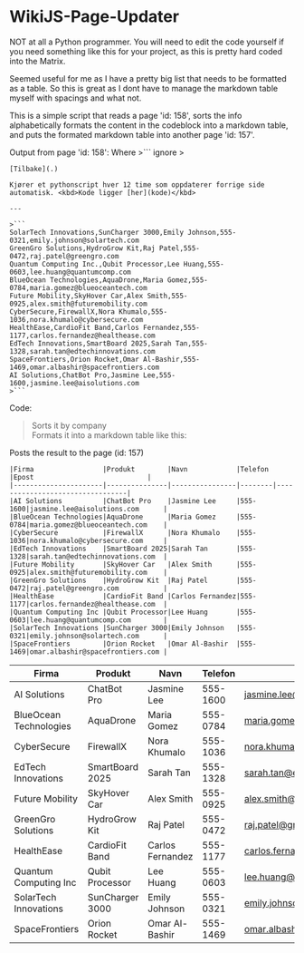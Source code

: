 # WikiJS-Page-Updater

NOT at all a Python programmer.
You will need to edit the code yourself if you need something like this for your project, as this is pretty hard coded into the Matrix.

Seemed useful for me as I have a pretty big list that needs to be formatted as a table. So this is great as I dont have to manage the markdown table myself with spacings and what not.

This is a simple script that reads a page 'id: 158', sorts the info alphabetically formats the content in the codeblock into a markdown table, and puts the formated markdown table into another page 'id: 157'.

Output from page 'id: 158':
Where >``` ignore >
```
[Tilbake](.)

Kjører et pythonscript hver 12 time som oppdaterer forrige side automatisk. <kbd>Kode ligger [her](kode)</kbd>

---

>```
SolarTech Innovations,SunCharger 3000,Emily Johnson,555-0321,emily.johnson@solartech.com
GreenGro Solutions,HydroGrow Kit,Raj Patel,555-0472,raj.patel@greengro.com
Quantum Computing Inc.,Qubit Processor,Lee Huang,555-0603,lee.huang@quantumcomp.com
BlueOcean Technologies,AquaDrone,Maria Gomez,555-0784,maria.gomez@blueoceantech.com
Future Mobility,SkyHover Car,Alex Smith,555-0925,alex.smith@futuremobility.com
CyberSecure,FirewallX,Nora Khumalo,555-1036,nora.khumalo@cybersecure.com
HealthEase,CardioFit Band,Carlos Fernandez,555-1177,carlos.fernandez@healthease.com
EdTech Innovations,SmartBoard 2025,Sarah Tan,555-1328,sarah.tan@edtechinnovations.com
SpaceFrontiers,Orion Rocket,Omar Al-Bashir,555-1469,omar.albashir@spacefrontiers.com
AI Solutions,ChatBot Pro,Jasmine Lee,555-1600,jasmine.lee@aisolutions.com
>```
```
Code:
 > Sorts it by company    
 > Formats it into a markdown table like this:

Posts the result to the page (id: 157)

```
|Firma                 |Produkt        |Navn            |Telefon |Epost                            |
|----------------------|---------------|----------------|--------|---------------------------------|
|AI Solutions          |ChatBot Pro    |Jasmine Lee     |555-1600|jasmine.lee@aisolutions.com      |
|BlueOcean Technologies|AquaDrone      |Maria Gomez     |555-0784|maria.gomez@blueoceantech.com    |
|CyberSecure           |FirewallX      |Nora Khumalo    |555-1036|nora.khumalo@cybersecure.com     |
|EdTech Innovations    |SmartBoard 2025|Sarah Tan       |555-1328|sarah.tan@edtechinnovations.com  |
|Future Mobility       |SkyHover Car   |Alex Smith      |555-0925|alex.smith@futuremobility.com    |
|GreenGro Solutions    |HydroGrow Kit  |Raj Patel       |555-0472|raj.patel@greengro.com           |
|HealthEase            |CardioFit Band |Carlos Fernandez|555-1177|carlos.fernandez@healthease.com  |
|Quantum Computing Inc |Qubit Processor|Lee Huang       |555-0603|lee.huang@quantumcomp.com        |
|SolarTech Innovations |SunCharger 3000|Emily Johnson   |555-0321|emily.johnson@solartech.com      |
|SpaceFrontiers        |Orion Rocket   |Omar Al-Bashir  |555-1469|omar.albashir@spacefrontiers.com |

```
|Firma                 |Produkt        |Navn            |Telefon |Epost                            |
|----------------------|---------------|----------------|--------|---------------------------------|
|AI Solutions          |ChatBot Pro    |Jasmine Lee     |555-1600|jasmine.lee@aisolutions.com      |
|BlueOcean Technologies|AquaDrone      |Maria Gomez     |555-0784|maria.gomez@blueoceantech.com    |
|CyberSecure           |FirewallX      |Nora Khumalo    |555-1036|nora.khumalo@cybersecure.com     |
|EdTech Innovations    |SmartBoard 2025|Sarah Tan       |555-1328|sarah.tan@edtechinnovations.com  |
|Future Mobility       |SkyHover Car   |Alex Smith      |555-0925|alex.smith@futuremobility.com    |
|GreenGro Solutions    |HydroGrow Kit  |Raj Patel       |555-0472|raj.patel@greengro.com           |
|HealthEase            |CardioFit Band |Carlos Fernandez|555-1177|carlos.fernandez@healthease.com  |
|Quantum Computing Inc |Qubit Processor|Lee Huang       |555-0603|lee.huang@quantumcomp.com        |
|SolarTech Innovations |SunCharger 3000|Emily Johnson   |555-0321|emily.johnson@solartech.com      |
|SpaceFrontiers        |Orion Rocket   |Omar Al-Bashir  |555-1469|omar.albashir@spacefrontiers.com |






